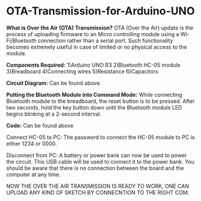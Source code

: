 # OTA-Transmission-for-Arduino-UNO
**What is Over the Air (OTA) Transmission?**
OTA (Over the Air) update is the process of uploading firmware to an Micro controlling module using a Wi-Fi/Bluetooth connection rather than a serial port. Such functionality becomes extremely useful in case of limited or no physical access to the module.

**Components Required:**
1)Arduino UNO R3
2)Bluetooth HC-05 module
3)Breadboard
4)Connecting wires
5)Resistance
6)Capacitors

**Circuit Diagram:**
Can be found above.

**Putting the Bluetooth Module into Command Mode:**
While connecting Bluetooth module to the breadboard, the reset button is to be pressed. After two seconds, hold the key button down until the Bluetooth module LED begins blinking at a 2-second interval.

**Code:**
Can be found above

Connect HC-05 to PC:
The password to connect the HC-05 module to PC is either 1234 or 0000.

Disconnect from PC:
A battery or power bank can now be used to power the circuit. This USB cable will be used to connect it to the power bank. You should be aware that there is no connection between the board and the computer at any time.

NOW THE OVER THE AIR TRANSMISSION IS READY TO WORK, ONE CAN UPLOAD ANY KIND OF SKETCH BY CONNECNTION TO THE RIGHT COM.
